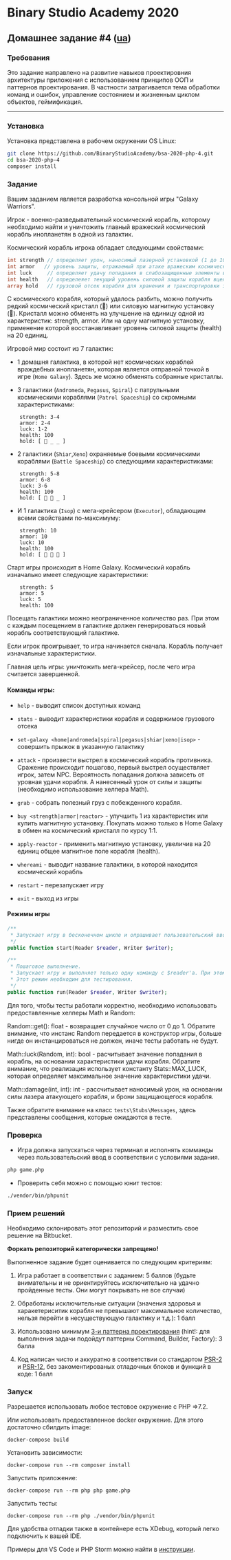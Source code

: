# Binary Studio Academy 2020

## Домашнее задание #4 ([ua](README_UA.md))

### Требования

Это задание направлено на развитие навыков проектировния архитектуры приложения с использованием принципов ООП и паттернов проектирования. В частности затрагивается тема обработки команд и ошибок, управление состоянием и жизненным циклом объектов, геймификация.

***

### Установка

Установка представлена в рабочем окружении OS Linux:

```bash
git clone https://github.com/BinaryStudioAcademy/bsa-2020-php-4.git
cd bsa-2020-php-4
composer install
```

### Задание
Вашим заданием является разработка консольной игры "Galaxy Warriors".

Игрок - военно-разведывательный космический корабль, которому необходимо найти и уничтожить главный вражеский космический корабль инопланетян в одной из галактик.

Космический корабль игрока обладает следующими свойствами:

```php
int strength // определяет урон, наносимый лазерной установкой (1 до 10)
int armor   // уровень защиты, отражаемый при атаке вражеским космическим кораблем (1 - 10)
int luck     // определяет удачу попадания в слабозащищенные элементы вражеского корабля (1-10)
int health   // определеяет текущий уровень силовой защиты корабля вцелом (1 - 100)
array hold   // грузовой отсек корабля для хранения и транспортировки захваченных ресурсов, вместительность: 3 элемента.
```

С космического корабля, который удалось разбить, можно получить редкий космический кристалл (🔮) или силовую магнитную установку (🔋). Кристалл можно обменять на улучшение на единицу одной из характеристик: strength, armor. Или на одну магнитную установку, применение которой восстанавливает уровень силовой защиты (health) на 20 единиц.

Игровой мир состоит из 7 галактик:

- 1 домашня галактика, в которой нет космических кораблей враждебных инопланетян, которая является отправной точкой в игре (`Home Galaxy`). Здесь же можно обменять собранные кристаллы.

- 3 галактики (`Andromeda`, `Pegasus`, `Spiral`) с патрульными космическими кораблями (`Patrol Spaceship`) со скромными характеристиками:
```
    strength: 3-4
    armor: 2-4
    luck: 1-2
    health: 100
    hold: [ 🔋 _ _ ]
```

- 2 галактики (`Shiar`,`Xeno`) охраняемые боевыми космическими кораблями (`Battle Spaceship`) со следующими характеристиками:
```
    strength: 5-8
    armor: 6-8
    luck: 3-6
    health: 100
    hold: [ 🔋 🔮 _ ]
```

- И 1 галактика (`Isop`) с мега-крейсером (`Executor`), обладающим всеми свойствами по-максимуму:
```
    strength: 10
    armor: 10
    luck: 10
    health: 100
    hold: [ 🔋 🔮 🔮 ]
```

Старт игры происходит в Home Galaxy. Космический корабль изначально имеет следующие характеристики:

```
    strength: 5
    armor: 5
    luck: 5
    health: 100
```

Посещать галактики можно неограниченное количество раз. При этом с каждым посещением в галактике должен генерироваться новый корабль соответствующий галактике.

Если игрок проигрывает, то игра начинается сначала. Корабль получает изначальные характеристики.

Главная цель игры: уничтожить мега-крейсер, после чего игра считается завершенной.

#### Команды игры:

- `help` - выводит список доступных команд

- `stats` - выводит характеристики корабля и содержимое грузового отсека

- `set-galaxy <home|andromeda|spiral|pegasus|shiar|xeno|isop>` - совершить прыжок в указанную галактику

- `attack` - произвести выстрел в космический корабль противника. Сражение происходит пошагово, первый выстрел осуществляет игрок, затем NPC. Вероятность попадания должна зависеть от уровная удачи корабля. А нанесенный урон от силы и защиты (необходимо использование хелпера Math).

- `grab` - собрать полезный груз с побежденного корабля. 

- `buy <strength|armor|reactor>` - улучшить 1 из характеристик или купить магнитную установку. Покупать можно только в Home Galaxy в обмен на космический кристалл по курсу 1:1.

- `apply-reactor` - применить магнитную установку, увеличив на 20 единиц общее магнитное поле корабля (health).

- `whereami` - выводит название галактики, в которой находится космический корабль

- `restart` - перезапускает игру

- `exit` - выход из игры

#### Режимы игры

```php
/**
 * Запускает игру в бесконечном цикле и опрашивает пользовательский ввод.
 */
public function start(Reader $reader, Writer $writer);

/**
 * Пошаговое выполнение.
 * Запускает игру и выполняет только одну команду с $reader'a. При этом состояние игрового мира должно сохранятся
 * Этот режим необходим для тестирования.
 */
public function run(Reader $reader, Writer $writer);
```

Для того, чтобы тесты работали корректно, необходимо использовать предоставленные хелперы Math и Random:

Random::get(): float - возвращает случайное число от 0 до 1. Обратите внимание, что инстанс Random передается в конструктор игры, больше нигде он инстанцироваться не должен, иначе тесты работать не будут.

Math::luck(Random, int): bool - расчитывает значение попадания в корабль, на основании характеристики удачи корабля. Обратите внимание, что реализация использует константу Stats::MAX_LUCK, которая определяет максимальное значение характеристики удачи.

Math::damage(int, int): int - рассчитывает наносимый урон, на основании силы лазера атакующего корабля, и брони защищающегося корабля.

Также обратите внимание на класс `tests\Stubs\Messages`, здесь представлены сообщения, которые ожидаются в тесте.

### Проверка

- Игра должна запускаться через терминал и исполнять комманды через пользовательский ввод в соответствии с условиями задания.

```bash
php game.php
```

- Проверить себя можно с помощью юнит тестов:

```bash
./vendor/bin/phpunit
```

### Прием решений

Необходимо склонировать этот репозиторий и разместить свое решение на Bitbucket.

__Форкать репозиторий категорически запрещено!__

Выполненное задание будет оценивается по следующим критериям:

1) Игра работает в соответствии с заданием: 5 баллов (будьте внимательны и не ориентируйтесь исключительно на удачно пройденные тесты. Они могут покрывать не все случаи)

2) Обработаны исключительные ситуации (значения здоровья и харакетериситик корабля не превышают максимальное количество, нельзя перейти в несуществующую галактику и т.д.): 1 балл

3) Использовано минимум [3-и паттерна проектирования](https://designpatternsphp.readthedocs.io/en/latest/) (hint!: для выполнения задачи подойдут паттерны Command, Builder, Factory): 3 балла 

4) Код написан чисто и аккуратно в соответствии со стандартом [PSR-2](https://www.php-fig.org/psr/psr-2/) и [PSR-12](https://www.php-fig.org/psr/psr-12/), без закоментированых отладочных блоков и функций в коде: 1 балл


### Запуск

Разрешается использовать любое тестовое окружение с PHP =>7.2.

Или использовать предоставленное docker окружение. Для этого достаточно сбилдить image:

```
docker-compose build
```

Установить зависимости:

```
docker-compose run --rm composer install
```

Запустить приложение:

```
docker-compose run --rm php php game.php
```

Запустить тесты:

```
docker-compose run --rm php ./vendor/bin/phpunit
```

Для удобства отладки также в контейнере есть XDebug, который легко подключить к вашей IDE.

Примеры для VS Code и PHP Storm можно найти в [инструкции](debug.md). 

